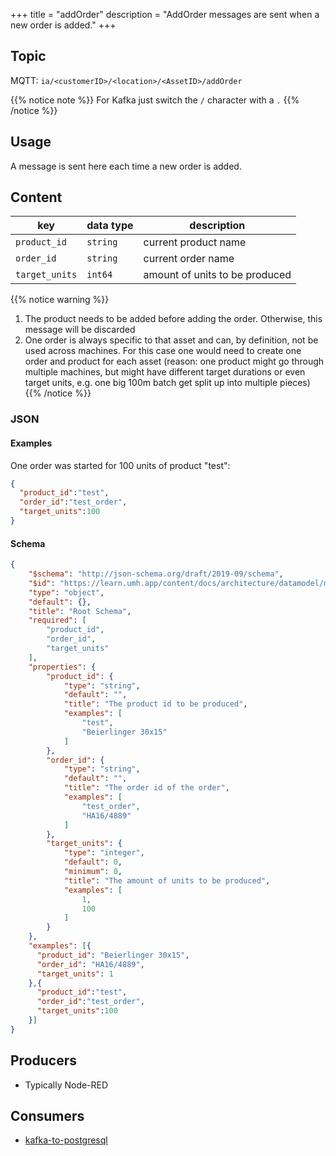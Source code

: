 +++
title = "addOrder"
description = "AddOrder messages are sent when a new order is added."
+++

## Topic

MQTT: ``ia/<customerID>/<location>/<AssetID>/addOrder``

{{% notice note %}}
For Kafka just switch the `/` character with a `.`
{{% /notice %}}

## Usage

A message is sent here each time a new order is added.

## Content

| key            | data type | description                    |
|----------------|-----------|--------------------------------|
| `product_id`   | `string`  | current product name           |
| `order_id`     | `string`  | current order name             |
| `target_units` | `int64`   | amount of units to be produced |



{{% notice warning %}}
1. The product needs to be added before adding the order. Otherwise, this message will be discarded
2. One order is always specific to that asset and can, by definition, not be used across machines. For this case one would need to create one order and product for each asset (reason: one product might go through multiple machines, but might have different target durations or even target units, e.g. one big 100m batch get split up into multiple pieces)
{{% /notice %}}



### JSON

#### Examples

One order was started for 100 units of product "test":
```json
{
  "product_id":"test",
  "order_id":"test_order",
  "target_units":100
}
```



#### Schema

```json
{
    "$schema": "http://json-schema.org/draft/2019-09/schema",
    "$id": "https://learn.umh.app/content/docs/architecture/datamodel/messages/addOrder.json",
    "type": "object",
    "default": {},
    "title": "Root Schema",
    "required": [
        "product_id",
        "order_id",
        "target_units"
    ],
    "properties": {
        "product_id": {
            "type": "string",
            "default": "",
            "title": "The product id to be produced",
            "examples": [
                "test",
                "Beierlinger 30x15"
            ]
        },
        "order_id": {
            "type": "string",
            "default": "",
            "title": "The order id of the order",
            "examples": [
                "test_order",
                "HA16/4889"
            ]
        },
        "target_units": {
            "type": "integer",
            "default": 0,
            "minimum": 0,
            "title": "The amount of units to be produced",
            "examples": [
                1,
                100
            ]
        }
    },
    "examples": [{
      "product_id": "Beierlinger 30x15",
      "order_id": "HA16/4889",
      "target_units": 1
    },{
      "product_id":"test",
      "order_id":"test_order",
      "target_units":100
    }]
}
```

## Producers

- Typically Node-RED

## Consumers

- [kafka-to-postgresql](/docs/architecture/microservices/core/kafka-to-postgresql)
